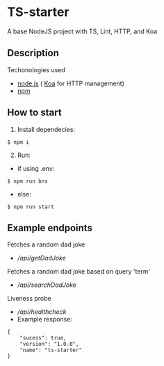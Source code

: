 # TS-starter
A base NodeJS project with TS, Lint, HTTP, and Koa

Description
-

Techonologies used

* [node.js](https://nodejs.org/en/) ( [Koa](https://koajs.com/) for HTTP management)
* [npm](https://www.npmjs.com/)

How to start
-
1. Install dependecies:
```
$ npm i
```
2. Run:
* if using .env:
```
$ npm run bns
```
* else: 
```
$ npm run start
```

Example endpoints
-

Fetches a random dad joke
* _/api/getDadJoke_ 

Fetches a random dad joke based on query 'term'
* _/api/searchDadJoke_ 

Liveness probe
* _/api/healthcheck_
* Example response:
```
{
    "sucess": true,
    "version": "1.0.0",
    "name": "ts-starter"
}
```
 

